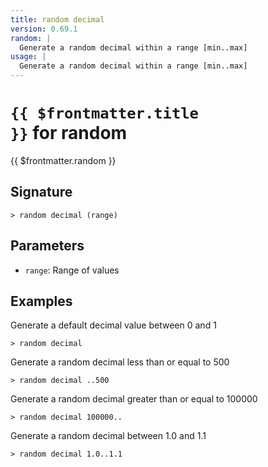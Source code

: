 ```yaml
---
title: random decimal
version: 0.69.1
random: |
  Generate a random decimal within a range [min..max]
usage: |
  Generate a random decimal within a range [min..max]
---
```


# <code>{{ $frontmatter.title }}</code> for random

<div class='command-title'>{{ $frontmatter.random }}</div>

## Signature

```> random decimal (range)```

## Parameters

 -  `range`: Range of values

## Examples

Generate a default decimal value between 0 and 1
```shell
> random decimal
```

Generate a random decimal less than or equal to 500
```shell
> random decimal ..500
```

Generate a random decimal greater than or equal to 100000
```shell
> random decimal 100000..
```

Generate a random decimal between 1.0 and 1.1
```shell
> random decimal 1.0..1.1
```
